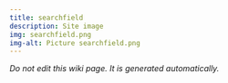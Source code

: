 ```yaml
---
title: searchfield
description: Site image
img: searchfield.png
img-alt: Picture searchfield.png
---
```


_Do not edit this wiki page. It is generated automatically._ 

